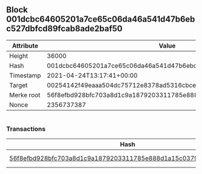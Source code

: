 ## Block 001dcbc64605201a7ce65c06da46a541d47b6ebc527dbfcd89fcab8ade2baf50

Attribute | Value
--- | ---
Height | 36000
Hash | 001dcbc64605201a7ce65c06da46a541d47b6ebc527dbfcd89fcab8ade2baf50
Timestamp | 2021-04-24T13:17:41+00:00
Target | 00254142f49eaaa504dc75712e8378ad5316cbcead634704b3734b6271167cc4
Merke root | 56f8efbd928bfc703a8d1c9a1879203311785e888d1a15c03793107ae8f86b46
Nonce | 2356737387

```

```

### Transactions

Hash | Amount
--- | ---
[56f8efbd928bfc703a8d1c9a1879203311785e888d1a15c03793107ae8f86b46](56f8efbd928bfc703a8d1c9a1879203311785e888d1a15c03793107ae8f86b46.md) | 10.00000000 SKEPTI 
